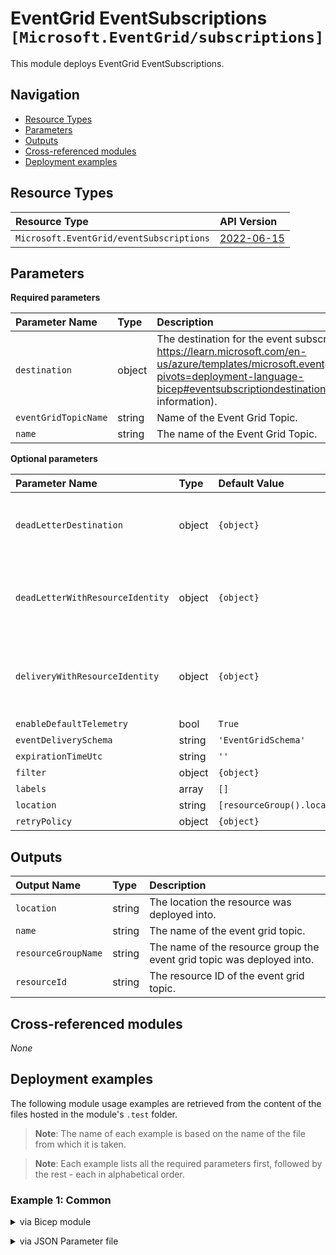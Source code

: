 # EventGrid EventSubscriptions `[Microsoft.EventGrid/subscriptions]`

This module deploys EventGrid EventSubscriptions.

## Navigation

- [Resource Types](#Resource-Types)
- [Parameters](#Parameters)
- [Outputs](#Outputs)
- [Cross-referenced modules](#Cross-referenced-modules)
- [Deployment examples](#Deployment-examples)

## Resource Types

| Resource Type | API Version |
| :-- | :-- |
| `Microsoft.EventGrid/eventSubscriptions` | [2022-06-15](https://docs.microsoft.com/en-us/azure/templates/Microsoft.EventGrid/2022-06-15/eventSubscriptions) |

## Parameters

**Required parameters**

| Parameter Name | Type | Description |
| :-- | :-- | :-- |
| `destination` | object | The destination for the event subscription. (See https://learn.microsoft.com/en-us/azure/templates/microsoft.eventgrid/eventsubscriptions?pivots=deployment-language-bicep#eventsubscriptiondestination-objects for more information). |
| `eventGridTopicName` | string | Name of the Event Grid Topic. |
| `name` | string | The name of the Event Grid Topic. |

**Optional parameters**

| Parameter Name | Type | Default Value | Description |
| :-- | :-- | :-- | :-- |
| `deadLetterDestination` | object | `{object}` | Dead Letter Destination. (See https://learn.microsoft.com/en-us/azure/templates/microsoft.eventgrid/eventsubscriptions?pivots=deployment-language-bicep#deadletterdestination-objects for more information). |
| `deadLetterWithResourceIdentity` | object | `{object}` | Dead Letter with Resource Identity Configuration. (See https://learn.microsoft.com/en-us/azure/templates/microsoft.eventgrid/eventsubscriptions?pivots=deployment-language-bicep#deadletterwithresourceidentity-objects for more information). |
| `deliveryWithResourceIdentity` | object | `{object}` | Delivery with Resource Identity Configuration. (See https://learn.microsoft.com/en-us/azure/templates/microsoft.eventgrid/eventsubscriptions?pivots=deployment-language-bicep#deliverywithresourceidentity-objects for more information). |
| `enableDefaultTelemetry` | bool | `True` | Enable telemetry via a Globally Unique Identifier (GUID). |
| `eventDeliverySchema` | string | `'EventGridSchema'` | The event delivery schema for the event subscription. |
| `expirationTimeUtc` | string | `''` | The expiration time for the event subscription. |
| `filter` | object | `{object}` | The filter for the event subscription. |
| `labels` | array | `[]` | The list of user defined labels. |
| `location` | string | `[resourceGroup().location]` | Location for all Resources. |
| `retryPolicy` | object | `{object}` | Configuration of the retry Policy. |


## Outputs

| Output Name | Type | Description |
| :-- | :-- | :-- |
| `location` | string | The location the resource was deployed into. |
| `name` | string | The name of the event grid topic. |
| `resourceGroupName` | string | The name of the resource group the event grid topic was deployed into. |
| `resourceId` | string | The resource ID of the event grid topic. |

## Cross-referenced modules

_None_

## Deployment examples

The following module usage examples are retrieved from the content of the files hosted in the module's `.test` folder.
   >**Note**: The name of each example is based on the name of the file from which it is taken.

   >**Note**: Each example lists all the required parameters first, followed by the rest - each in alphabetical order.

<h3>Example 1: Common</h3>

<details>

<summary>via Bicep module</summary>

```bicep
module subscriptions './Microsoft.EventGrid/subscriptions/deploy.bicep' = {
  name: '${uniqueString(deployment().name, location)}-test-egescom'
  params: {
    // Required parameters
    destination: {
      endpointType: 'ServiceBusTopic'
      properties: {
        resourceId: '<resourceId>'
      }
    }
    eventGridTopicName: '<eventGridTopicName>'
    name: '<<namePrefix>>egescom001'
    // Non-required parameters
    enableDefaultTelemetry: '<enableDefaultTelemetry>'
  }
}
```

</details>
<p>

<details>

<summary>via JSON Parameter file</summary>

```json
{
  "$schema": "https://schema.management.azure.com/schemas/2019-04-01/deploymentParameters.json#",
  "contentVersion": "1.0.0.0",
  "parameters": {
    // Required parameters
    "destination": {
      "value": {
        "endpointType": "ServiceBusTopic",
        "properties": {
          "resourceId": "<resourceId>"
        }
      }
    },
    "eventGridTopicName": {
      "value": "<eventGridTopicName>"
    },
    "name": {
      "value": "<<namePrefix>>egescom001"
    },
    // Non-required parameters
    "enableDefaultTelemetry": {
      "value": "<enableDefaultTelemetry>"
    }
  }
}
```

</details>
<p>
